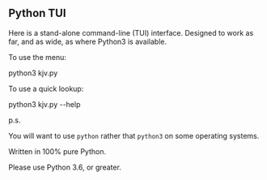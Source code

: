 ## Python TUI

Here is a stand-alone command-line (TUI) interface.
Designed to work as far, and as wide, as where Python3
is available.

To use the menu:

python3 kjv.py

To use a quick lookup:

python3 kjv.py --help

p.s. 

You will want to use `python` rather that `python3` on
some operating systems.

Written in 100% pure Python.

Please use Python 3.6, or greater.
